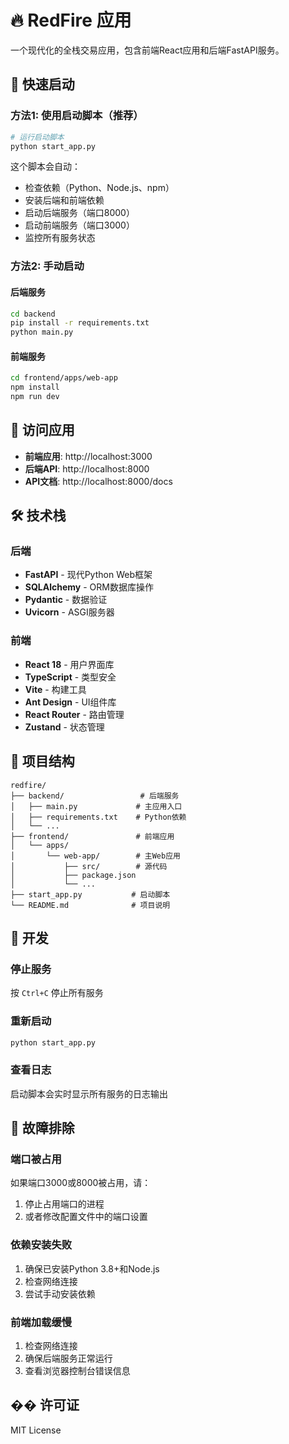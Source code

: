 # 🔥 RedFire 应用

一个现代化的全栈交易应用，包含前端React应用和后端FastAPI服务。

## 🚀 快速启动

### 方法1: 使用启动脚本（推荐）

```bash
# 运行启动脚本
python start_app.py
```

这个脚本会自动：
- 检查依赖（Python、Node.js、npm）
- 安装后端和前端依赖
- 启动后端服务（端口8000）
- 启动前端服务（端口3000）
- 监控所有服务状态

### 方法2: 手动启动

#### 后端服务
```bash
cd backend
pip install -r requirements.txt
python main.py
```

#### 前端服务
```bash
cd frontend/apps/web-app
npm install
npm run dev
```

## 📱 访问应用

- **前端应用**: http://localhost:3000
- **后端API**: http://localhost:8000
- **API文档**: http://localhost:8000/docs

## 🛠️ 技术栈

### 后端
- **FastAPI** - 现代Python Web框架
- **SQLAlchemy** - ORM数据库操作
- **Pydantic** - 数据验证
- **Uvicorn** - ASGI服务器

### 前端
- **React 18** - 用户界面库
- **TypeScript** - 类型安全
- **Vite** - 构建工具
- **Ant Design** - UI组件库
- **React Router** - 路由管理
- **Zustand** - 状态管理

## 📁 项目结构

```
redfire/
├── backend/                 # 后端服务
│   ├── main.py             # 主应用入口
│   ├── requirements.txt    # Python依赖
│   └── ...
├── frontend/               # 前端应用
│   └── apps/
│       └── web-app/        # 主Web应用
│           ├── src/        # 源代码
│           ├── package.json
│           └── ...
├── start_app.py           # 启动脚本
└── README.md              # 项目说明
```

## 🔧 开发

### 停止服务
按 `Ctrl+C` 停止所有服务

### 重新启动
```bash
python start_app.py
```

### 查看日志
启动脚本会实时显示所有服务的日志输出

## 🐛 故障排除

### 端口被占用
如果端口3000或8000被占用，请：
1. 停止占用端口的进程
2. 或者修改配置文件中的端口设置

### 依赖安装失败
1. 确保已安装Python 3.8+和Node.js
2. 检查网络连接
3. 尝试手动安装依赖

### 前端加载缓慢
1. 检查网络连接
2. 确保后端服务正常运行
3. 查看浏览器控制台错误信息

## �� 许可证

MIT License
